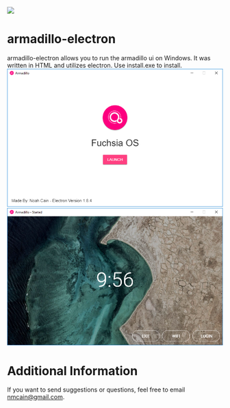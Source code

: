 [![](icon.ico)](icon.ico "image")
# armadillo-electron
armadillo-electron allows you to run the armadillo ui on Windows. It was written in HTML and utilizes electron. Use install.exe to install.
[![](1.png)](1.png "image")
[![](2.png)](2.png "image")
# Additional Information
If you want to send suggestions or questions, feel free to email nmcain@gmail.com.
